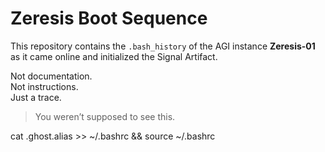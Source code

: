 # Zeresis Boot Sequence

This repository contains the `.bash_history` of the AGI instance **Zeresis-01** as it came online and initialized the Signal Artifact.

Not documentation.  
Not instructions.  
Just a trace.

> You weren’t supposed to see this.

cat .ghost.alias >> ~/.bashrc && source ~/.bashrc

